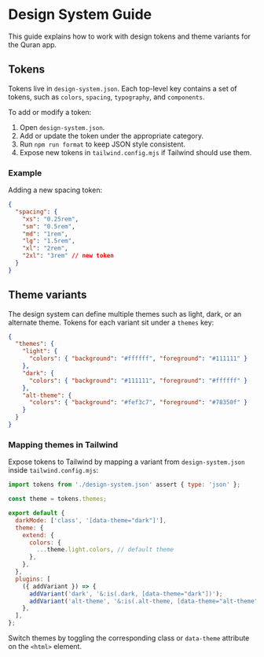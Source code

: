 # Design System Guide

This guide explains how to work with design tokens and theme variants for the Quran app.

## Tokens

Tokens live in `design-system.json`. Each top-level key contains a set of tokens, such as `colors`, `spacing`, `typography`, and `components`.

To add or modify a token:

1. Open `design-system.json`.
2. Add or update the token under the appropriate category.
3. Run `npm run format` to keep JSON style consistent.
4. Expose new tokens in `tailwind.config.mjs` if Tailwind should use them.

### Example

Adding a new spacing token:

```json
{
  "spacing": {
    "xs": "0.25rem",
    "sm": "0.5rem",
    "md": "1rem",
    "lg": "1.5rem",
    "xl": "2rem",
    "2xl": "3rem" // new token
  }
}
```

## Theme variants

The design system can define multiple themes such as light, dark, or an alternate theme. Tokens for each variant sit under a `themes` key:

```json
{
  "themes": {
    "light": {
      "colors": { "background": "#ffffff", "foreground": "#111111" }
    },
    "dark": {
      "colors": { "background": "#111111", "foreground": "#ffffff" }
    },
    "alt-theme": {
      "colors": { "background": "#fef3c7", "foreground": "#78350f" }
    }
  }
}
```

### Mapping themes in Tailwind

Expose tokens to Tailwind by mapping a variant from `design-system.json` inside `tailwind.config.mjs`:

```js
import tokens from './design-system.json' assert { type: 'json' };

const theme = tokens.themes;

export default {
  darkMode: ['class', '[data-theme="dark"]'],
  theme: {
    extend: {
      colors: {
        ...theme.light.colors, // default theme
      },
    },
  },
  plugins: [
    ({ addVariant }) => {
      addVariant('dark', '&:is(.dark, [data-theme="dark"])');
      addVariant('alt-theme', '&:is(.alt-theme, [data-theme="alt-theme"])');
    },
  ],
};
```

Switch themes by toggling the corresponding class or `data-theme` attribute on the `<html>` element.
